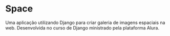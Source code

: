 # Space
Uma aplicação utilizando Django para criar galeria de imagens espaciais na web.
Desenvolvida no curso de Django ministrado pela plataforma Alura.
